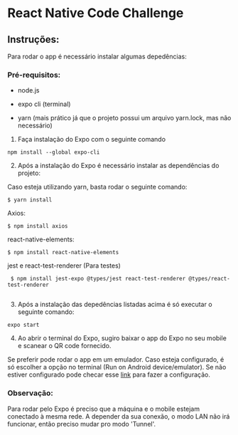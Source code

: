 
# React Native Code Challenge

## Instruções:

Para rodar o app é necessário instalar algumas depedências:

### Pré-requisitos:

* node.js

* expo cli (terminal)

* yarn (mais prático já que o projeto possui um arquivo yarn.lock, mas não necessário)

1. Faça instalação do Expo com o seguinte comando
```
npm install --global expo-cli

 ```

2. Após a instalação do Expo é necessário instalar as dependências do projeto:

Caso esteja utilizando yarn, basta rodar o seguinte comando:

```
$ yarn install

 ```


Axios:
```
$ npm install axios

 ```
react-native-elements:
```
$ npm install react-native-elements

 ```
jest e react-test-renderer (Para testes)
 
```
 $ npm install jest-expo @types/jest react-test-renderer @types/react-test-renderer
 
```
 
3. Após a instalação das depedências listadas acima é só executar o seguinte comando:
```
expo start

 ```
 
4. Ao abrir o terminal do Expo, sugiro baixar o app do Expo no seu mobile e scanear o QR code fornecido. 



Se preferir pode rodar o app em um emulador. Caso esteja configurado, é só escolher a opção no terminal (Run on Android device/emulator). Se não estiver configurado pode checar esse [link](https://react-native.rocketseat.dev/android/emulador) para fazer a configuração.


###  Observação:

Para rodar pelo Expo é preciso que a máquina e o mobile estejam conectado à mesma rede. A depender da sua conexão, o modo LAN não irá funcionar, então preciso mudar pro modo 'Tunnel'.

